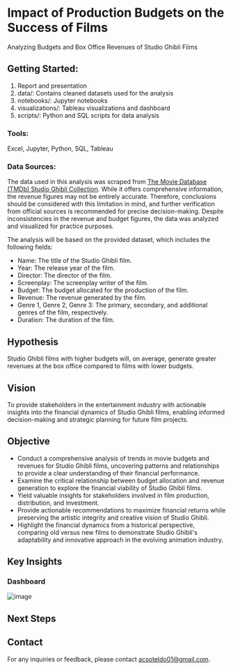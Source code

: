 #  Impact of Production Budgets on the Success of Films
Analyzing Budgets and Box Office Revenues of Studio Ghibli Films

## Getting Started: 
1. Report and presentation
2. data/: Contains cleaned datasets used for the analysis
3. notebooks/: Jupyter notebooks
4. visualizations/: Tableau visualizations and dashboard
5. scripts/: Python and SQL scripts for data analysis

### Tools:
Excel, Jupyter, Python, SQL, Tableau

### Data Sources:
The data used in this analysis was scraped from [The Movie Database (TMDb) Studio Ghibli Collection](https://www.themoviedb.org/list/4309-the-studio-ghibli-collection). While it offers comprehensive information, the revenue figures may not be entirely accurate. Therefore, conclusions should be considered with this limitation in mind, and further verification from official sources is recommended for precise decision-making. Despite inconsistencies in the revenue and budget figures, the data was analyzed and visualized for practice purposes.

The analysis will be based on the provided dataset, which includes the following fields:
* Name: The title of the Studio Ghibli film.
* Year: The release year of the film.
* Director: The director of the film.
* Screenplay: The screenplay writer of the film.
* Budget: The budget allocated for the production of the film.
* Revenue: The revenue generated by the film.
* Genre 1, Genre 2, Genre 3: The primary, secondary, and additional genres of the film, respectively.
* Duration: The duration of the film.

## Hypothesis
Studio Ghibli films with higher budgets will, on average, generate greater revenues at the box office compared to films with lower budgets.

## Vision
To provide stakeholders in the entertainment industry with actionable insights into the financial dynamics of Studio Ghibli films, enabling informed decision-making and strategic planning for future film projects.

## Objective
* Conduct a comprehensive analysis of trends in movie budgets and revenues for Studio Ghibli films, uncovering patterns and relationships to provide a clear understanding of their financial performance.
* Examine the critical relationship between budget allocation and revenue generation to explore the financial viability of Studio Ghibli films.
* Yield valuable insights for stakeholders involved in film production, distribution, and investment.
* Provide actionable recommendations to maximize financial returns while preserving the artistic integrity and creative vision of Studio Ghibli.
* Highlight the financial dynamics from a historical perspective, comparing old versus new films to demonstrate Studio Ghibli's adaptability and innovative approach in the evolving animation industry.

## Key Insights
### Dashboard
![image](https://github.com/acsoteldo/Studio-Ghibli-Films-Financial-Insights/assets/76544489/d5ac72e9-87af-478e-ba21-7a3f0b5f251d)

## Next Steps

## Contact
For any inquiries or feedback, please contact acsoteldo01@gmail.com.
